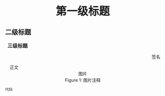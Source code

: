 <h1 style="text-align:center;font-size:250%"><b>
第一级标题
</b></h1>

<h2 style="font-size:150%"><b>
二级标题
</b></h2>

<h3 style="text-indent:2mm;margin:0"><b>
三级标题
</b></h3>

<p style="text-align:right">
签名
</p>

<p style="text-indent:4mm;margin:0">
正文
</p>

<p style="text-align:center;margin:1">
图片<img>
</p>
<p style="text-align:center;margin:0">
Figure 1: 图片注释
</p>

```python
代码
```